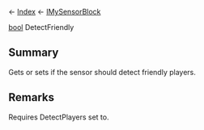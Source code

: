 ← [Index](Api-Index) ← [IMySensorBlock](Sandbox.ModAPI.Ingame.IMySensorBlock)

[bool](System.Boolean) DetectFriendly

## Summary

Gets or sets if the sensor should detect friendly players.

## Remarks

Requires DetectPlayers set to.

